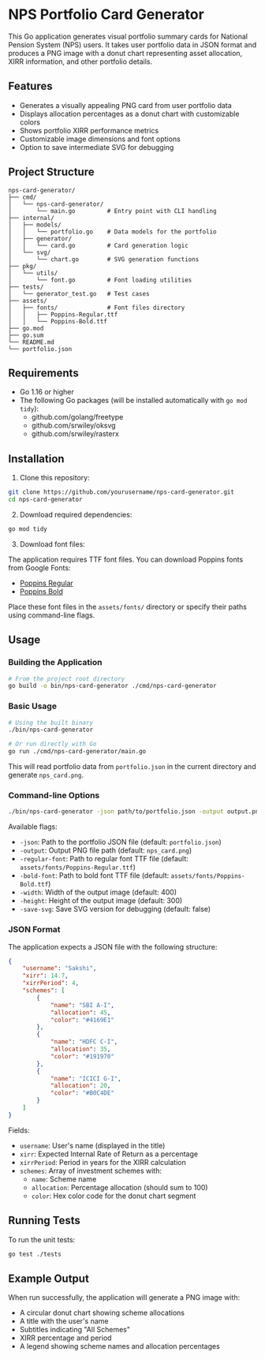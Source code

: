 # NPS Portfolio Card Generator

This Go application generates visual portfolio summary cards for National Pension System (NPS) users. It takes user portfolio data in JSON format and produces a PNG image with a donut chart representing asset allocation, XIRR information, and other portfolio details.

## Features

- Generates a visually appealing PNG card from user portfolio data
- Displays allocation percentages as a donut chart with customizable colors
- Shows portfolio XIRR performance metrics
- Customizable image dimensions and font options
- Option to save intermediate SVG for debugging

## Project Structure

```
nps-card-generator/
├── cmd/
│   └── nps-card-generator/
│       └── main.go         # Entry point with CLI handling
├── internal/
│   ├── models/
│   │   └── portfolio.go    # Data models for the portfolio
│   ├── generator/
│   │   └── card.go         # Card generation logic 
│   └── svg/
│       └── chart.go        # SVG generation functions
├── pkg/
│   └── utils/
│       └── font.go         # Font loading utilities
├── tests/
│   └── generator_test.go   # Test cases
├── assets/
│   ├── fonts/              # Font files directory
│   │   ├── Poppins-Regular.ttf
│   │   └── Poppins-Bold.ttf
├── go.mod
├── go.sum
└── README.md
└── portfolio.json

```

## Requirements

- Go 1.16 or higher
- The following Go packages (will be installed automatically with `go mod tidy`):
  - github.com/golang/freetype
  - github.com/srwiley/oksvg
  - github.com/srwiley/rasterx

## Installation

1. Clone this repository:

```bash
git clone https://github.com/yourusername/nps-card-generator.git
cd nps-card-generator
```

2. Download required dependencies:

```bash
go mod tidy
```

3. Download font files:

The application requires TTF font files. You can download Poppins fonts from Google Fonts:
- [Poppins Regular](https://fonts.google.com/specimen/Poppins)
- [Poppins Bold](https://fonts.google.com/specimen/Poppins)

Place these font files in the `assets/fonts/` directory or specify their paths using command-line flags.

## Usage

### Building the Application

```bash
# From the project root directory
go build -o bin/nps-card-generator ./cmd/nps-card-generator
```

### Basic Usage

```bash
# Using the built binary
./bin/nps-card-generator

# Or run directly with Go
go run ./cmd/nps-card-generator/main.go
```

This will read portfolio data from `portfolio.json` in the current directory and generate `nps_card.png`.

### Command-line Options

```bash
./bin/nps-card-generator -json path/to/portfolio.json -output output.png -regular-font assets/fonts/Poppins-Regular.ttf -bold-font assets/fonts/Poppins-Bold.ttf -width 500 -height 400 -save-svg
```

Available flags:
- `-json`: Path to the portfolio JSON file (default: `portfolio.json`)
- `-output`: Output PNG file path (default: `nps_card.png`)
- `-regular-font`: Path to regular font TTF file (default: `assets/fonts/Poppins-Regular.ttf`)
- `-bold-font`: Path to bold font TTF file (default: `assets/fonts/Poppins-Bold.ttf`)
- `-width`: Width of the output image (default: 400)
- `-height`: Height of the output image (default: 300)
- `-save-svg`: Save SVG version for debugging (default: false)

### JSON Format

The application expects a JSON file with the following structure:

```json
{
    "username": "Sakshi",
    "xirr": 14.7,
    "xirrPeriod": 4,
    "schemes": [
        {
            "name": "SBI A-I",
            "allocation": 45,
            "color": "#4169E1"
        },
        {
            "name": "HDFC C-I",
            "allocation": 35,
            "color": "#191970"
        },
        {
            "name": "ICICI G-I",
            "allocation": 20,
            "color": "#B0C4DE"
        }
    ]
}
```

Fields:
- `username`: User's name (displayed in the title)
- `xirr`: Expected Internal Rate of Return as a percentage
- `xirrPeriod`: Period in years for the XIRR calculation
- `schemes`: Array of investment schemes with:
  - `name`: Scheme name
  - `allocation`: Percentage allocation (should sum to 100)
  - `color`: Hex color code for the donut chart segment

## Running Tests

To run the unit tests:

```bash
go test ./tests
```

## Example Output

When run successfully, the application will generate a PNG image with:
- A circular donut chart showing scheme allocations
- A title with the user's name
- Subtitles indicating "All Schemes"
- XIRR percentage and period
- A legend showing scheme names and allocation percentages

